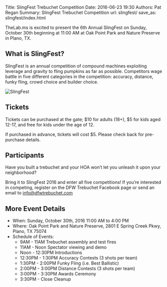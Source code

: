 Title: SlingFest Trebuchet Competition
Date: 2016-06-23 19:30
Authors: Pat Regan
Summary: SlingFest Trebuchet Competition
url: slingfest/
save_as: slingfest/index.html

TheLab.ms is excited to present the 6th Annual SlingFest on Sunday, October 30th beginning at 11:00 AM at Oak Point Park and Nature Preserve in Plano, TX.

## What is SlingFest?

SlingFest is an annual competition of compound machines exploiting leverage and gravity to fling pumpkins as far as possible. 
Competitors wage battle in five different categories in the competition: accuracy, distance, funky fling, crowd choice and builder choice.

![SlingFest]({filename}/images/SlingFest1.jpg)

## Tickets

Tickets can be purchased at the gate; $10 for adults (18+), $5 for kids aged 12-17, and free for kids under the age of 12. 

If purchased in advance, tickets will cost $5. Please check back for pre-purchase details.

## Participants

Have you built a trebuchet and your HOA won’t let you unleash it upon your neighborhood? 

Bring it to SlingFest 2016 and enter all five competitions!  If you’re interested in competing, register on the DFW Trebuchet Facebook page or send an email to info@dfwtrebuchet.com

## More Event Details

* When: Sunday, October 30th, 2016 11:00 AM to 4:00 PM
* Where: Oak Point Park and Nature Preserve, 2801 E Spring Creek Pkwy, Plano, TX 75074
* Schedule of Events: 
  * 9AM - 11AM Trebuchet assembly and test fires
  * 11AM - Noon Spectator viewing and demo
  * Noon - 12:30PM Introductions
  * 12:30PM - 1:30PM Accuracy Contests (3 shots per team)
  * 1:30PM - 2:00PM Funky Fling (i.e. Best Ballistic)
  * 2:00PM - 3:00PM Distance Contests (3 shots per team)
  * 3:00PM - 3:30PM Awards Ceremony
  * 3:30PM - Close Cleanup
